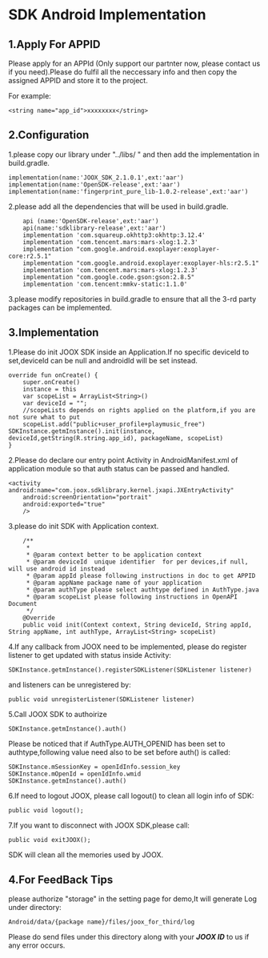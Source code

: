 # SDK Android Implementation

## 1.Apply For APPID

Please apply for an APPId (Only support our partnter now, please contact us if you need).Please do fulfil all the neccessary info and then copy the assigned APPID and store it to the project.

For example:

```
<string name="app_id">xxxxxxxx</string>
```



## 2.Configuration

1.please copy our library under "../libs/ " and then add the implementation in build.gradle.

```
implementation(name:'JOOX_SDK_2.1.0.1',ext:'aar')
implementation(name:'OpenSDK-release',ext:'aar')
implementation(name:'fingerprint_pure_lib-1.0.2-release',ext:'aar')

```



2.please add all the dependencies that will be used in build.gradle.

```
    api (name:'OpenSDK-release',ext:'aar')
    api(name:'sdklibrary-release',ext:'aar')
    implementation 'com.squareup.okhttp3:okhttp:3.12.4'
    implementation 'com.tencent.mars:mars-xlog:1.2.3'
    implementation "com.google.android.exoplayer:exoplayer-core:r2.5.1"
    implementation "com.google.android.exoplayer:exoplayer-hls:r2.5.1"
    implementation 'com.tencent.mars:mars-xlog:1.2.3'
    implementation "com.google.code.gson:gson:2.8.5"
    implementation 'com.tencent:mmkv-static:1.1.0'
```

3.please modify repositories in build.gradle to ensure that all the 3-rd party packages can be implemented.

## 3.Implementation

1.Please do init JOOX SDK inside an Application.If no specific deviceId to set,deviceId can be null and androidId will be set instead. 

```
override fun onCreate() {
    super.onCreate()
    instance = this
    var scopeList = ArrayList<String>()
    var deviceId = "";
    //scopeLists depends on rights applied on the platform,if you are not sure what to put 
    scopeList.add("public+user_profile+playmusic_free") 		           SDKInstance.getmInstance().init(instance, deviceId,getString(R.string.app_id), packageName, scopeList)
}
```

2.Please do declare our entry point Activity in AndroidManifest.xml of application module so that auth status can be passed and handled.

```
<activity android:name="com.joox.sdklibrary.kernel.jxapi.JXEntryActivity"
    android:screenOrientation="portrait"
    android:exported="true"
    />
```

3.please do init SDK with Application context.

```
    /**
     *
     * @param context better to be application context
     * @param deviceId  unique identifier  for per devices,if null, will use android id instead
     * @param appId please following instructions in doc to get APPID
     * @param appName package name of your application
     * @param authType please select authtype defined in AuthType.java
     * @param scopeList please following instructions in OpenAPI Document 
     */
    @Override
    public void init(Context context, String deviceId, String appId, String appName, int authType, ArrayList<String> scopeList) 
```

4.If any callback from JOOX need to be implemented, please do register listener to get updated with status inside Activity:

```
SDKInstance.getmInstance().registerSDKListener(SDKListener listener)
```

and listeners can be unregistered by:

```
public void unregisterListener(SDKListener listener)
```

5.Call JOOX SDK to authoirize

```
SDKInstance.getmInstance().auth()
```

Please be noticed that if AuthType.AUTH_OPENID has been set to authtype,following value need also to be set before auth() is called:

```
SDKInstance.mSessionKey = openIdInfo.session_key
SDKInstance.mOpenId = openIdInfo.wmid
SDKInstance.getmInstance().auth()
```

6.If need to logout JOOX, please call logout() to clean all login info of SDK:

```
public void logout();
```

7.If you want to disconnect with JOOX SDK,please call:

```
public void exitJOOX();
```

SDK will clean all the memories used by JOOX.



## 4.For FeedBack Tips

please authorize "storage" in the setting page for demo,It will generate Log under directory:

```
Android/data/{package name}/files/joox_for_third/log
```

Please do send files under this directory along with your ***JOOX ID*** to us if any error occurs.

